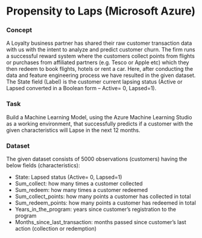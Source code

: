# Propensity to Laps (Microsoft Azure)

### Concept
A Loyalty business partner has shared their raw customer transaction data with us with the intent to analyze and predict customer churn. The firm runs a successful reward system where the customers collect points from flights or purchases from affiliated partners (e.g. Tesco or Apple etc) which they then redeem to book flights, hotels or rent a car. Here, after conducting the data and feature engineering process we have resulted in the given dataset. The State field (Label) is the customer current lapsing status (Active or Lapsed converted in a Boolean form – Active= 0, Lapsed=1).

### Task
Build a Machine Learning Model, using the Azure Machine Learning Studio as a working environment, that successfully predicts if a customer with the given characteristics will Lapse in the next 12 months.

### Dataset
The given dataset consists of 5000 observations (customers) having the below fields (characteristics):
* State: Lapsed status (Active= 0, Lapsed=1)
* Sum_collect: how many times a customer collected
* Sum_redeem: how many times a customer redeemed
* Sum_collect_points: how many points a customer has collected in total
* Sum_redeem_points: how many points a customer has redeemed in total
* Years_in_the_program: years since customer’s registration to the program
* Months_since_last_transaction: months passed since customer’s last action (collection or redemption)
